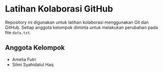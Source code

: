 # Latihan Kolaborasi GitHub

Repository ini digunakan untuk latihan kolaborasi menggunakan Git dan GitHub.
Setiap anggota kelompok diminta untuk melakukan perubahan pada file `data.txt`.

## Anggota Kelompok
- Amelia Futri
- Silmi Syahidatul Haq
